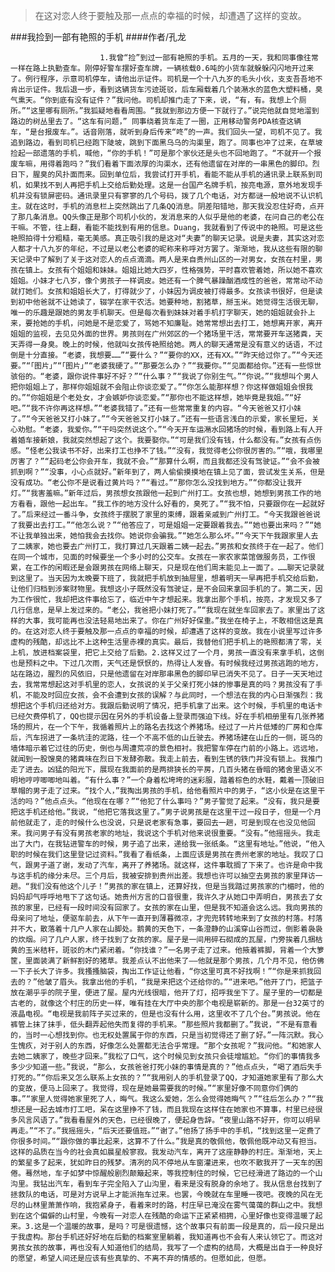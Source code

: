 > 在这对恋人终于要触及那一点点的幸福的时候，却遭遇了这样的变故。

###我捡到一部有艳照的手机
####作者/孔龙

						1.我曾“捡”到过一部有艳照的手机。五月的一天，我和同事像往常一样在路上执勤查车。刚停好警车摆好查车牌，一辆核载0.6吨的小货车就躲躲闪闪地开过来了。例行程序，示意司机停车，请他出示证件。司机是一个十八九岁的毛头小伙，支支吾吾地不肯出示证件。我后退一步，看到这辆货车污迹斑驳，后车厢载着几个装潲水的蓝色大塑料桶，臭气熏天。“你到底有没有证件？”我问他。司机却推门走了下来，说，“有，有。我想上个厕所。”“这里哪有厕所。”我狐疑地看看周围。“我就到那边方便一下就行了。”说完他就自觉地溜到路边的树丛里去了。“这车有问题，” 同事绕着货车走了一圈，正用移动警务PDA核查这辆车，“是台报废车。”。话音刚落，就听到身后传来“咚”的一声。我们回头一望，司机不见了。我追到路边，看到司机已经跑下陡坡，跳到下面黑乌乌的沟渠里，跑了。同事也冲了过来，在草坡捡起一部遗落的手机，喊他，“你的手机！”可是那个家伙还是头也不回地跑了。“不就开一个报废车嘛，用得着跑吗？”我们看着下面浓厚的沟渠水，还有他遗留在对岸的一串黑色的脚印。烈日下，腥臭的风扑面而来。回到单位后，我尝试打开手机，看能不能从手机的通讯录上联系到司机，如果找不到人再把手机上交给后勤处理。这是一台国产名牌手机，按亮电源，意外地发现手机并没有锁屏密码。通讯录里只有寥寥的几个号码，拨了几个电话，对方都谜一般地说不认识机主。就在这时，手机的消息栏上突然跳出了几条QQ消息。阴差阳错地，那天我没忍住好奇，点开了那几条消息。QQ头像正是那个司机小伙的，发消息来的人似乎是他的老婆，在问自己的老公在干嘛。不管，往上翻，看能不能找到有用的信息。Duang，我就看到了传说中的艳照。可是这些艳照拍得十分粗糙，毫无美感。真正吸引我的是这对“夫妻”的聊天记录。说是夫妻，其实这对恋人都才十八九岁的年纪，不过是以老公老婆的昵称来称呼对方罢了。渐渐地，我从这些有限的聊天记录中了解到了关于这对恋人的点点滴滴。两人是来自贵州山区的一对男女，女孩在村里，男孩在镇上。女孩有个姐姐和妹妹。姐姐比她大四岁，性格强势，平时喜欢管着她，所以她不喜欢姐姐。小妹才七八岁，像个男孩子一样调皮。她还有一个脾气暴躁酗酒成性的爸爸，常常动不动就打她们。女孩和姐姐长大了，打得就少了，小妹因为调皮被打得最多。女孩读书很好，但是读到初中他爸就不让她读了，辍学在家干农活。她要种地，割猪草，掰玉米。她觉得生活很无聊，唯一的乐趣是跟她的男友手机聊天。但是每次看到妹妹对着手机打字聊天，她的姐姐就会扑上来，要抢她的手机，问她是不是恋爱了，骂她不知廉耻。她常常想出去打工，她想离开家，离开姐姐的监视，去见见外面的世界。男孩则在广州郊区的一个猪场里干活，常常要开车送猪粪，天天弄得一身臭。晚上的时候，他就叫女孩传艳照给她。两人的聊天通常是没有意义的话语，不过倒是十分直接。“老婆，我想要……”“要什么？”“要你的XX，还有XX。”“昨天给过你了。”“今天还要。”“「图片」”“「图片」”“老婆我硬了。”“那要怎么办？”“我要你。”“见面都给你。”还有一些惊世骇俗的。“老婆，跟你说件事好不好？”“什么事？”“我说了你别生气。”“你说。”“我想叫个男人把你姐姐上了，那样你姐姐就不会阻止你谈恋爱了。”“你怎么能那样想？你这样做姐姐会恨我的。”“你姐姐是个老处女，才会嫉妒你谈恋爱。”“那你也不能这样想，她毕竟是我姐。”“好吧。”“我不许你再这样想。”“老婆我错了。”还有一些常常重复的内容。“今天爸爸又打小妹了。”“今天爸爸又打小妹了。”“今天爸爸又打小妹了。”还有一些语言浅白的示爱，家长里短，关心劝慰。“老婆，我爱你。”“干吗突然说这个。”“今天开车运潲水回猪场的时候，看到路上有人开着婚车接新娘，我就突然想起了这个。我要娶你。”“可是我们没有钱，什么都没有。”女孩有点伤感。“怪老公我读书不好，出来打工也挣不了钱。”“没有，我觉得老公你很厉害的。”“哦，我哪里厉害了？”“起码老公你会开车，我就不会。”“那算什么啊，而且我都还没有驾驶证。”“会不会被抓到啊？”“没事，小心点就好。”新年到了，两人偷偷摸摸地在镇上见了面，尝试发生关系，但是没有成功。“老公你不是说看过黄片吗？”“看过。”“那你怎么没找到地方。”“你都没让我开灯。”“我害羞嘛。”新年过后，男孩想女孩跟他一起到广州打工。女孩也想，她想到男孩工作的地方看看，跟他一起出车。“我工作的地方没什么好看的，臭死了。”“我不怕，只要跟你在一起就好了。”后来经过一番斗争，女孩终于摆脱了家里的束缚，跟着亲戚到广州打工。“今天我跟爸爸说了我要出去打工。”“他怎么说？”“他答应了，可是姐姐一定要跟着我去。”“她也要出来吗？”“她不让我单独出来，她怕我会去找你。她说你会骗我。”“她怎么那么坏。”“今天下午我跟家里人去了二姨家，她也要去广州打工，我打算过几天跟着二姨一起去。”男孩和女孩终于在一起了。他们在同一个城市，见面的时候要坐一个多小时的公交车。女孩在一家农家菜馆做服务员，工作很累，在工作的闲暇还是会跟男孩在网络上聊天，只是现在他们周末能见上一面了。……聊天记录就到这里了。当天因为太晚要下班了，我就把手机放到抽屉里，想着明天一早再把手机交给后勤，让他们归档到涉案财物里。我想这小子既然没有驾驶证，是不会回来拿回手机的了。第二天，因为工作很忙，我却把这件事给忘了，临近中午才想起来。我拿出那个手机，按亮，才发现又多了几行信息，是早上发过来的。“老公，我爸把小妹打死了。”“我现在就坐车回家去了。家里出了这样的大事，我可能再也没法轻易地出来了。你在广州好好保重。”我坐在椅子上，不敢相信这是真的。在这对恋人终于要触及那一点点的幸福的时候，却遭遇了这样的变故。我在小说里写过许多虚构的残酷，却远比不上这种生活里赤裸的真实。最后，我替他们把手机上的艳照都清了零，关上机，放进档案袋里，把它上交给了后勤。2.这样又过了一个月，男孩一直没有来拿手机，这倒也是预料之中。下过几次雨，天气还是恹恹的，热得让人发昏。有时候我经过男孩逃跑的地方，站在路边，腥烈的风依旧，只是他遗留在对岸那串黑色的脚印早已消失不见了。日子一天天地过去，我常常想起这对手机里的恋人，女孩说的关于父亲打死小妹的惨事是真的吗？男孩没有了手机，不能及时回应女孩，会不会遭到女孩的误解？与此同时，一个想法在我的内心日渐强烈：我想把这个手机归还给对方。我跟后勤说明了情况，把手机拿了出来。这个时候，手机里的电话卡已经欠费停机了，QQ也提示因在另外的手机设备上登录而强迫下线。好在手机相册里有几张养猪场的照片，在一个下午，我循着照片上的路名去找这个养猪场。经过了一片片低矮的厂房和仓库后，汽车拐进了一条坑洼的泥路，往一个不高不低的山丘驶去。养猪场建在山丘的一侧，斑乌的墙体暗示着它过往的历史，倒也与周遭荒凉的景色相衬。我把警车停在门前的小路上。远远地，就闻到一股馊臭的猪粪味在烈日下发酵弥散。我走上前去，看到生锈的铁门并没有锁上。我推门走了进去。凶猛的阳光下，展现在我面前的是两排狭长的平房，几百头猪在昏暗的猪舍里语义不明地哼哼唧唧地叫着。“有什么事？”一个身着松垮垮的迷彩服，踏着棕色的水鞋，戴着一顶破旧草帽的男子走了过来。“找个人，”我掏出男孩的手机，给他看照片中的男子，“这小伙是在这里干活的吗？”他点点头。“他现在在哪？”“他犯了什么事吗？”男子警觉了起来。“没有，我只是要把这手机还给他。”我说，“他把它落我这里了。”男子说男孩是在这里干过一段日子，但是一个月前他就走了，走的时候什么也没说，只是说老家有急事，要回去一趟，可是到现在也没见他回来。我问男子有没有男孩老家的地址，我说这个手机对他来说很重要。“没有。”他摇摇头。我走出了大门，在我钻进警车的时候，男子追了出来，递给我一张纸条。“这里有地址。”他说，“他入职的时候在我们这里登记过资料。”我看了看纸条，上面应该是男孩在贵州老家的地址。我叹了口气，跟男子道了谢，发动了汽车，离开了养猪场。就这样，这件事耽搁了下来了。也许是命中我与这手机的缘分未尽。三个月后，我被安排到贵州出差。我想也许可以抽空去男孩的家里拜访一趟。“我们没有他这个儿子！”男孩的家在镇上，还算好找，但是当我踏过男孩家的门楣时，他的妈妈却气呼呼地甩下了这句话。她贵州方言的口音很重，我许久才从她口中弄明白，男孩去了女孩的家里，已经有一段时间没有回家了。女孩的家在山里，但是我不知道会这么远。我向男孩的母亲问了地址，便驱车前去，从下午一直开到薄暮微凉，才兜兜转转地来到了女孩的村落。村落并不大，散落着十几户人家在山脚处。鹅黄的天色下，一条澄静的山溪穿山谷而过，倒影着袅袅的炊烟。问了几户人家，终于找到了女孩的家。屋子是一间用碎石砌成的瓦屋，门旁挨着几捆枯黄的玉米秸秆，斑驳的木门紧闭着。“你找谁？”一名男子走了过来。他掖着裤脚，背着一个大箩筐，里面装满了新鲜割好的猪草。我差点认不出他来了——他就是那个男孩，几个月不见，他仿佛一下子长大了许多。我搔搔脑袋，掏出工作证让他看，“你这里可真不好找啊！”“你是来抓我回去的？”他皱了眉头。我拿出他的手机，“我是来把这个还给你的。”“进来吧。”他开了门，把篮子放在潮乎乎的院子里，便进了屋。屋内光线很暗，他开了灯，招呼我坐下了。屋子里的一切都是古老的，就像这个村庄的历史一样，唯有挂在大厅中央的那个电视是崭新的。那是一台32英寸的液晶电视。“电视是我前阵子买过来的，但是也没有什么用，这里收不了几个台。”男孩说。他在裤管上抹了抹手，低头翻弄起他失而复得的手机来。“那些照片我都删了。”我说，“不是有意看的，当时一心想找到你。也无权处置属于你的东西，只是当初觉得还了删了好。”一阵沉默。我心生愧疚，对于别人的东西，好像怎么处置都无法合乎常理。“那个女孩呢？”我问他。“和她家人去她二姨家了，晚些才回来。”我松了口气，这个时候见到女孩只会徒增尴尬。“你们的事情我多多少少知道一些。”我说，“那么，女孩爸爸打死小妹的事情是真的？”他点点头，“喝了酒后失手打死的。”“你后来又怎么联系上女孩的？”“我用别人的手机登录了QQ，才知道她家里有了那么大的变故，便马上回来了。我觉得，现在是她最需要我的时候。”“家里好像不同意你们俩的事。”“家里人觉得她家里死了人，晦气。我这么爱她，怎么会觉得她晦气？”“往后怎么办？”“我想还是一起去城市打工吧，呆在这里挣不了钱，而且我现在这样住在她家也不算事，村里已经很多风言风语了。”我看看屋外的天色，已经很晚了，便起身告辞。“夜里山路不好开，你可以明早再走。”“不了。”我摇摇头，“后天还要值班。”“谢了。”他扬了扬手中的手机，“找到这里一定费了你很多时间。”“跟你做的事比起来，这算不了什么。”我是真的敬佩他，敬佩他既冲动又有担当。这样的品质在当今的社会真如晨星般寥寂。我发动汽车，离开了这座静静的村庄。渐渐地，天上的繁星多了起来，犹如昨日的残梦。清冽的风不停地从车窗灌进来，也吹不散我开了一天车的困倦。蓦然地，车子如梦中惊醒般剧烈颠簸起来，等我控制住的时候，它已经滑进了路边的一个山沟里。我钻出汽车，看到车子完全陷入了山沟里，看来是没有脱身的余地了。我从信息台找到了拯救队的电话，可是对方说早上才能派拖车过来。也罢，今晚就在车里睡一夜吧。夜晚的风在无尽的山林里萧萧作响，我抱紧身子，看着来时的路，村庄早已淹没在雾气蔼蔼的群山之中。我想到在这个偏僻的山村里，今晚有一对恋人在残酷的命运下正紧紧相拥，心里好像也变得温暖了起来。3.这是一个温暖的故事，是吗？可是很遗憾，这个故事只有前面一段是真的，后一段只是出于我虚构。那台手机还好好地在后勤的档案室里躺着，我知道再也不会有人来认领它了。而这对男孩女孩的故事，再也没有人知道他们的结局，我写了一个虚构的结局，大概是出自于一种良好的愿望，希望人间还是应该有些真挚的、不离不弃的情感的。但愿如此，但愿。			  		